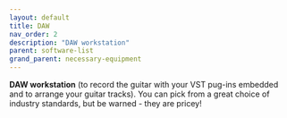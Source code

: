 ```yaml
---
layout: default
title: DAW
nav_order: 2
description: "DAW workstation"
parent: software-list
grand_parent: necessary-equipment
---
```


**DAW workstation** (to record the guitar with your VST pug-ins embedded and to arrange your guitar tracks). You can pick from a great choice of industry standards, but be warned - they are pricey!
